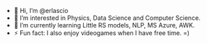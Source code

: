 - 👋 Hi, I’m @erlascio
- 👀 I’m interested in Physics, Data Science and Computer Science.
- 🌱 I’m currently learning Little RS models, NLP, MS Azure, AWK.
- ⚡ Fun fact: I also enjoy videogames when I have free time. =)

<!---
erlascio/erlascio is a ✨ special ✨ repository because its `README.md` (this file) appears on your GitHub profile.
You can click the Preview link to take a look at your changes.
--->

